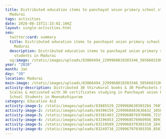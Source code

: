 ```yaml
---
title: Distributed education items to panchayat union primary school students in
  Madurai
tags: activities
date: 2020-08-15T11:15:02.106Z
layout: single-activities.html
seo:
  twitter:card: summary
  title: Distributed education items to panchayat union primary school students in
    Madurai
  description: Distributed education items to panchayat union primary school
    students in Madurai
  og:image: /static/images/uploads/83066494_2299968010303346_5056683190509371392_o_2299968003636680.jpg
year: "2020"
month: Jan
day: "30"
location: Madurai
main-image: /static/images/uploads/83066494_2299968010303346_5056683190509371392_o_2299968003636680.jpg
activity-description: Distributed 30 thirukural books & 30 PenPockets & 30
  Scales & motivated with 30 certificates studying in Panchayat union Primary
  School Students in Meenakshipuram
category: Education Aid
activity-image-1: /static/images/uploads/83885529_2299968630303284_7607454775726047232_n_2299968626969951.jpg
activity-image-2: /static/images/uploads/84396159_2299968483636632_1050985721466191872_n_2299968480303299.jpg
activity-image-3: /static/images/uploads/83381483_2299968076970006_721503421386981376_o_2299968073636673.jpg
activity-image-4: /static/images/uploads/83196453_2299968576969956_8093002838583541760_n_2299968573636623.jpg
activity-image-5: /static/images/uploads/83219589_2299968370303310_2843863357541318656_n_2299968366969977.jpg
activity-image-6: /static/images/uploads/83249716_2299967970303350_8583171753675587584_o_2299967966970017.jpg
---
```

